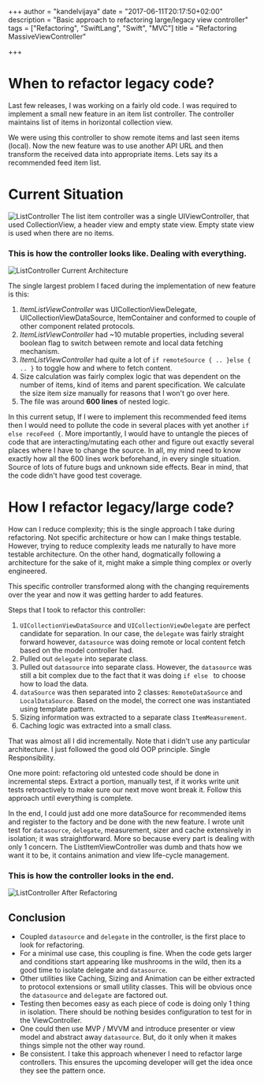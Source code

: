 +++
author = "kandelvijaya"
date = "2017-06-11T20:17:50+02:00"
description = "Basic approach to refactoring large/legacy view controller"
tags = ["Refactoring", "SwiftLang", "Swift", "MVC"]
title = "Refactoring MassiveViewController"

+++

# When to refactor legacy code?
Last few releases, I was working on a fairly old code. I was required to implement a small new feature in an item list controller. The controller maintains list of items in horizontal collection view. 

We were using this controller to show remote items and last seen items (local). Now the new feature was to use another API URL and then transform the received data into appropriate items. Lets say its a recommended feed item list. 

# Current Situation
![ListController](/img/ListController.png)
The list item controller was a single UIViewController, that used CollectionView, a header view and empty state view. Empty state view 
 is used  when there are no items.

### This is how the controller looks like. Dealing with everything.
![ListController Current Architecture](/img/ListControllerCurrent.png)

The single largest problem I faced during the implementation of new feature is this:

1. *ItemListViewController* was UICollectionViewDelegate, UICollectionViewDataSource, ItemContainer and conformed to couple of other component related protocols.
2. *ItemListViewController* had ~10 mutable properties, including several boolean flag to switch between remote and local data fetching mechanism.
3.  *ItemListViewController* had quite a lot of `if remoteSource { .. }else { .. }` to toggle how and where to fetch content.
4. Size calculation was fairly complex logic that was dependent on the number of items, kind of items and parent specification. We calculate the size item size manually for reasons that I won't go over here.    
5.  The file was around **600 lines** of nested logic. 

In this current setup, If I were to implement this recommended feed items then I would need to pollute the code in several places with yet another `if else recoFeed {`. More importantly, I would have to untangle the pieces of code that are interacting/mutating each other and figure out exactly several places where I have to change the source. In all, my mind need to know exactly how all the 600 lines work beforehand, in every single situation. Source of lots of future bugs and  unknown side effects. Bear in mind, that the code didn't have good test coverage. 

# How I refactor legacy/large code?
How can I reduce complexity; this is the single approach I take during refactoring. Not specific architecture or how can I make things testable. However, trying to reduce complexity leads me naturally to have more testable architecture. On the other hand, dogmatically following a architecture for the sake of it, might make a simple thing complex or overly engineered. 

This specific controller transformed along with the changing requirements over the year and now it was getting harder to add features.

Steps that I took to refactor this controller:

1.  `UICollectionViewDataSource` and `UICollectionViewDelegate` are perfect candidate for separation. In our case, the `delegate` was fairly straight forward however, `datasource` was doing remote or local content fetch based on the model controller had. 
2.  Pulled out `delegate` into separate class. 
3.  Pulled out `datasource` into separate class. However, the `datasource` was still a bit complex due to the fact that it was doing `if else ` to choose how to load the data. 
4.  `dataSource` was then separated into 2 classes: `RemoteDataSource` and `LocalDataSource`. Based on the model, the correct one was instantiated using template pattern. 
5.  Sizing information was extracted to a separate class `ItemMeasurement`.
6.  Caching logic was extracted into a small class. 

That was almost all I did incrementally. Note that i didn't use any particular architecture. I just followed the good old OOP principle. Single Responsibility. 

One more point: refactoring old untested code should be done in incremental steps. Extract a portion, manually test, if it works write unit tests retroactively to make sure our next move wont break it. Follow this approach until everything is complete.

In the end, I could just add one more dataSource for recommended items and register to the factory and be done with the new feature. I wrote unit test for `datasource`, `delegate`, measurement, sizer and cache extensively in isolation; it was straightforward. More so because every part is dealing with only 1 concern. The ListItemViewController was dumb and thats how we want it to be, it contains animation and view life-cycle management. 

### This is how the controller looks in the end.
![ListController After Refactoring](/img/ListControllerAfterRefactoring.png)

## Conclusion
- Coupled `datasource` and `delegate` in the controller, is the first place to look for refactoring. 
- For a minimal use case, this coupling is fine. When the code gets larger and conditions start appearing like mushrooms in the wild, then its a good time to isolate delegate and `datasource`. 
- Other utilities like Caching, Sizing and Animation can be either extracted to protocol extensions or small utility classes. This will be obvious once the `datasource` and `delegate` are factored out. 
- Testing then becomes easy as each piece of code is doing only 1 thing in isolation. There should be nothing besides configuration to test for in the ViewController.
- One could then use MVP / MVVM and introduce presenter or view model and abstract away `datasource`. But, do it only when it makes things simple not the other way round. 
- Be consistent. I take this approach whenever I need to refactor large controllers. This ensures the upcoming developer will get the idea once they see the pattern once. 
